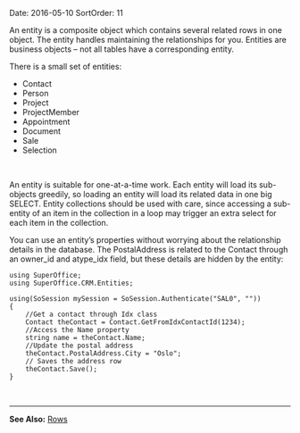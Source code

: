 Date: 2016-05-10
SortOrder: 11

An entity is a composite object which contains several related rows in one object. The entity handles maintaining the relationships for you. Entities are business objects – not all tables have a corresponding entity.

There is a small set of entities:

-   Contact
-   Person
-   Project
-   ProjectMember
-   Appointment
-   Document
-   Sale
-   Selection

 

An entity is suitable for one-at-a-time work. Each entity will load its sub-objects greedily, so loading an entity will load its related data in one big SELECT. Entity collections should be used with care, since accessing a sub-entity of an item in the collection in a loop may trigger an extra select for each item in the collection.

You can use an entity’s properties without worrying about the relationship details in the database. The PostalAddress is related to the Contact through an owner\_id and atype\_idx field, but these details are hidden by the entity:

```
using SuperOffice;
using SuperOffice.CRM.Entities;
 
using(SoSession mySession = SoSession.Authenticate("SAL0", ""))
{
    //Get a contact through Idx class
    Contact theContact = Contact.GetFromIdxContactId(1234);
    //Access the Name property
    string name = theContact.Name;
    //Update the postal address
    theContact.PostalAddress.City = "Oslo";
    // Saves the address row
    theContact.Save();
}
```

 

------------------------------------------------------------------------

**See Also:** [Rows](../Persistence%20Layers/Rows.htm)
